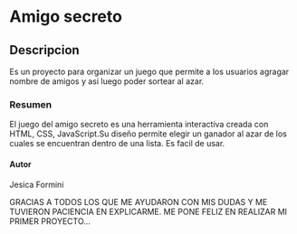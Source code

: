 # Amigo secreto

## Descripcion
Es un proyecto para organizar un juego que permite a los usuarios agragar nombre de amigos y asi luego poder sortear al azar.

### Resumen
El juego del amigo secreto es una herramienta interactiva creada con HTML, CSS, JavaScript.Su diseño permite elegir un ganador al azar  de los cuales se encuentran dentro de una lista.
Es facil de usar.

#### Autor
Jesica Formini

GRACIAS A TODOS LOS QUE ME AYUDARON CON MIS DUDAS Y ME TUVIERON PACIENCIA EN EXPLICARME.
ME PONE FELIZ EN REALIZAR  MI PRIMER PROYECTO...
